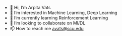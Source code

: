 - 👋 Hi, I’m Arpita Vats
- 👀 I’m interested in Machine Learning, Deep Learning
- 🌱 I’m currently learning Reinforcement Learning
- 💞️ I’m looking to collaborate on Ml/DL
- 📫 How to reach me avats@scu.edu

<!---
arpita8/arpita8 is a ✨ special ✨ repository because its `README.md` (this file) appears on your GitHub profile.
You can click the Preview link to take a look at your changes.
--->
